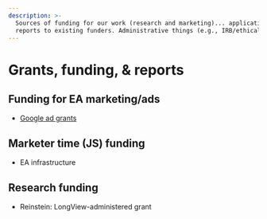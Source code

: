 ```yaml
---
description: >-
  Sources of funding for our work (research and marketing)... applications and
  reports to existing funders. Administrative things (e.g., IRB/ethical forms)
---
```


# Grants, funding, & reports

## Funding for EA marketing/ads

* [Google ad grants](../methodological-discussion/implementation-and-collecting-data-issues/doing-and-funding-ads.md#google-ads-grants)

## Marketer time (JS) funding

* EA infrastructure

## Research funding

* Reinstein: LongView-administered grant



##

